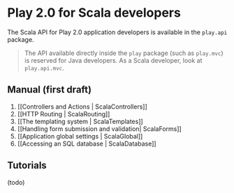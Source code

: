 # Play 2.0 for Scala developers

The Scala API for Play 2.0 application developers is available in the `play.api` package. 

> The API available directly inside the `play` package (such as `play.mvc`) is reserved for Java developers. As a Scala developer, look at `play.api.mvc`.

## Manual (first draft)

1. [[Controllers and Actions | ScalaControllers]]
2. [[HTTP Routing | ScalaRouting]]
3. [[The templating system | ScalaTemplates]]
4. [[Handling form submission and validation| ScalaForms]]
5. [[Application global settings | ScalaGlobal]]
6. [[Accessing an SQL database | ScalaDatabase]]

## Tutorials

(todo)
